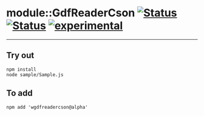 
# module::GdfReaderCson [![Status](https://img.shields.io/circleci/build/github/Wandalen/wGdfReaderCson?label=Test&logo=Test)](https://circleci.com/gh/Wandalen/wGdfReaderCson) [![Status](https://github.com/Wandalen/wGdfReaderCson/workflows/Test/badge.svg)](https://github.com/Wandalen/wGdfReaderCson/actions?query=workflow%3ATest) [![experimental](https://img.shields.io/badge/stability-experimental-orange.svg)](https://github.com/emersion/stability-badges#experimental)

___

## Try out
```
npm install
node sample/Sample.js
```

## To add
```
npm add 'wgdfreadercson@alpha'
```

